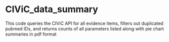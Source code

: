 # CIViC_data_summary
This code queries the CIViC API for all evidence items, filters out duplicated pubmed IDs, and returns counts of all parameters listed along with pie chart summaries in pdf format
